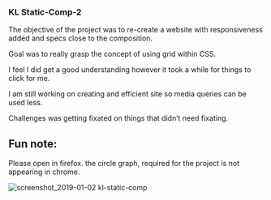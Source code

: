 ### KL Static-Comp-2 

The objective of the project was to re-create a website with responsiveness added and specs close to the composition.

Goal was to really grasp the concept of using grid within CSS. 

I feel I did get a good understanding however it took a while for things to click for me. 

I am still working on creating and efficient site so media queries can be used less. 

Challenges was getting fixated on things that didn’t need fixating. 

## Fun note: 

Please open in firefox. the circle graph, required for the project is not appearing in chrome.

![screenshot_2019-01-02 kl-static-comp](https://user-images.githubusercontent.com/37053236/50583361-edefb800-0e25-11e9-82ce-949a11ae710c.png)

